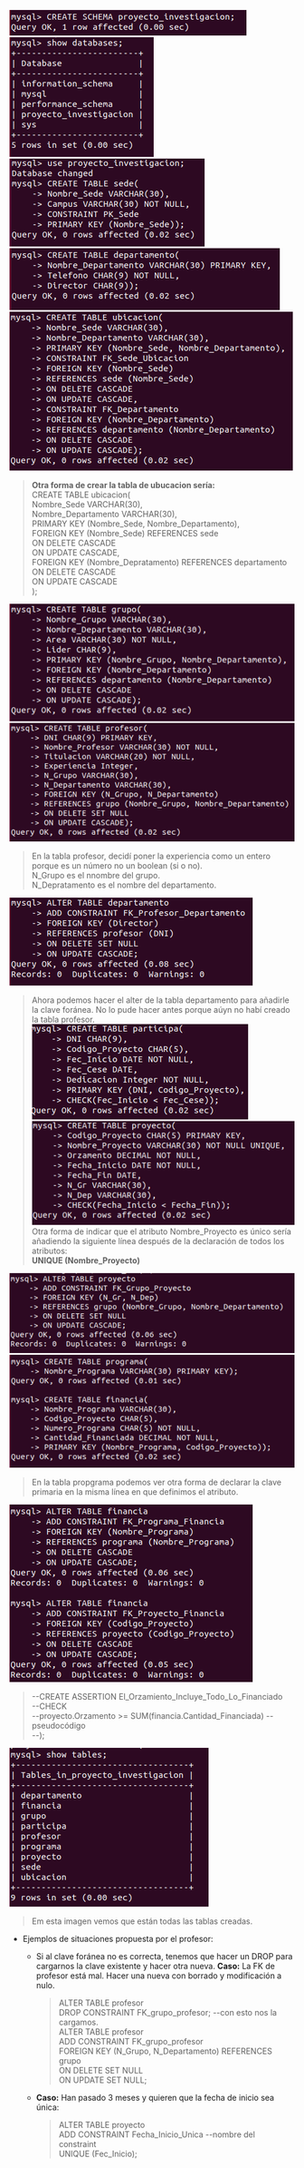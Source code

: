 ![Error](Ejercicio1/creacionSchema.PNG)    
![Error](Ejercicio1/comprobarCreacion.PNG)     
![Error](Ejercicio1/comprobarDB_PrimeraTabla.PNG)     
![Error](Ejercicio1/tabla2.PNG)    
![Error](Ejercicio1/tabla3.PNG)    
    
> **Otra forma de crear la tabla de ubucacion sería:**    
> CREATE TABLE ubicacion(  
>   Nombre_Sede VARCHAR(30),  
>   Nombre_Departamento VARCHAR(30),  
>   PRIMARY KEY (Nombre_Sede, Nombre_Departamento),  
>   FOREIGN KEY (Nombre_Sede) REFERENCES sede  
>       ON DELETE CASCADE  
>       ON UPDATE CASCADE,  
>   FOREIGN KEY (Nombre_Depratamento) REFERENCES departamento   
>       ON DELETE CASCADE  
>       ON UPDATE CASCADE  
> );        
   
   
![Error](Ejercicio1/tabla4.PNG)      
![Error](Ejercicio1/tabla5.PNG)    
> En la tabla profesor, decidí poner la experiencia como un entero porque es un número no un boolean (si o no).   
> N_Grupo es el nnombre del grupo.   
> N_Depratamento es el nombre del departamento.   
   

![Error](Ejercicio1/alter1.PNG)   
>Ahora podemos hacer el alter de la tabla departamento para añadirle la clave foránea. No lo pude hacer antes porque aúyn no habí creado la tabla profesor.         
![Error](Ejercicio1/tabla6.PNG)      
![Error](Ejercicio1/tabla7.PNG)   
> Otra forma de indicar que el atributo Nombre_Proyecto es único sería añadiendo la siguiente línea después de la declaración de todos los atributos:  
> **UNIQUE (Nombre_Proyecto)**    
    
![Error](Ejercicio1/alter2.PNG)    
![Error](Ejercicio1/tabla8_9.PNG)    
> En la tabla propgrama podemos ver otra forma de declarar la clave primaria en la misma línea en que definimos el atributo.   
   
      
![Error](Ejercicio1/alter3_4.PNG)         
   
       
> --CREATE ASSERTION El_Orzamiento_Incluye_Todo_Lo_Financiado    
>   --CHECK   
>   --proyecto.Orzamento >= SUM(financia.Cantidad_Financiada)   --pseudocódigo   
> --);      
    
       
![Error](Ejercicio1/tablas.PNG)   
> Em esta imagen vemos que están todas las tablas creadas.   
   
- Ejemplos de situaciones propuesta por el profesor:
  - Si al clave foránea no es correcta, tenemos que hacer un DROP para cargarnos la clave existente y hacer otra nueva. **Caso:** La FK de profesor está mal. Hacer una nueva con borrado y modificación a nulo.  
    > ALTER TABLE profesor    
        DROP CONSTRAINT FK_grupo_profesor; --con esto nos la cargamos.          
      ALTER TABLE profesor     
        ADD CONSTRAINT FK_grupo_profesor     
            FOREIGN KEY (N_Grupo, N_Departamento) REFERENCES grupo    
            ON DELETE SET NULL    
            ON UPDATE SET NULL;     
    
  - **Caso:** Han pasado 3 meses y quieren que la fecha de inicio sea única:     
    > ALTER TABLE proyecto   
        ADD CONSTRAINT Fecha_Inicio_Unica --nombre del constraint   
            UNIQUE (Fec_Inicio);      


